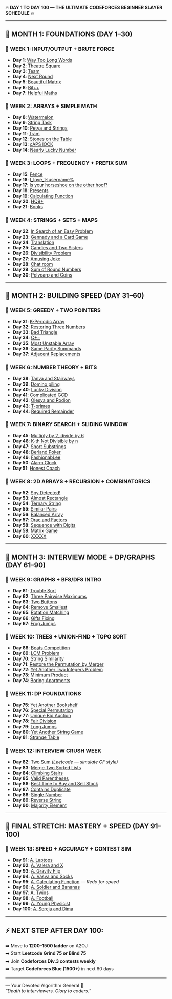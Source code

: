 🔥 **DAY 1 TO DAY 100 — THE ULTIMATE CODEFORCES BEGINNER SLAYER SCHEDULE** 🔥  

---

## 📅 MONTH 1: FOUNDATIONS (DAY 1–30)

### 🔹 WEEK 1: INPUT/OUTPUT + BRUTE FORCE
- **Day 1**: [Way Too Long Words](https://codeforces.com/problemset/problem/71/A)
- **Day 2**: [Theatre Square](https://codeforces.com/problemset/problem/1/A)
- **Day 3**: [Team](https://codeforces.com/problemset/problem/231/A)
- **Day 4**: [Next Round](https://codeforces.com/problemset/problem/158/A)
- **Day 5**: [Beautiful Matrix](https://codeforces.com/problemset/problem/263/A)
- **Day 6**: [Bit++](https://codeforces.com/problemset/problem/282/A)
- **Day 7**: [Helpful Maths](https://codeforces.com/problemset/problem/339/A)

### 🔹 WEEK 2: ARRAYS + SIMPLE MATH
- **Day 8**: [Watermelon](https://codeforces.com/problemset/problem/4/A)
- **Day 9**: [String Task](https://codeforces.com/problemset/problem/118/A)
- **Day 10**: [Petya and Strings](https://codeforces.com/problemset/problem/112/A)
- **Day 11**: [Tram](https://codeforces.com/problemset/problem/116/A)
- **Day 12**: [Stones on the Table](https://codeforces.com/problemset/problem/266/A)
- **Day 13**: [cAPS lOCK](https://codeforces.com/problemset/problem/131/A)
- **Day 14**: [Nearly Lucky Number](https://codeforces.com/problemset/problem/110/A)

### 🔹 WEEK 3: LOOPS + FREQUENCY + PREFIX SUM
- **Day 15**: [Fence](https://codeforces.com/problemset/problem/363/B)
- **Day 16**: [I_love_\%username\%](https://codeforces.com/problemset/problem/155/A)
- **Day 17**: [Is your horseshoe on the other hoof?](https://codeforces.com/problemset/problem/228/A)
- **Day 18**: [Presents](https://codeforces.com/problemset/problem/136/A)
- **Day 19**: [Calculating Function](https://codeforces.com/problemset/problem/486/A)
- **Day 20**: [HQ9+](https://codeforces.com/problemset/problem/133/A)
- **Day 21**: [Books](https://codeforces.com/problemset/problem/279/B)

### 🔹 WEEK 4: STRINGS + SETS + MAPS
- **Day 22**: [In Search of an Easy Problem](https://codeforces.com/problemset/problem/1030/A)
- **Day 23**: [Gennady and a Card Game](https://codeforces.com/problemset/problem/1097/A)
- **Day 24**: [Translation](https://codeforces.com/problemset/problem/41/A)
- **Day 25**: [Candies and Two Sisters](https://codeforces.com/problemset/problem/1335/A)
- **Day 26**: [Divisibility Problem](https://codeforces.com/problemset/problem/1328/A)
- **Day 27**: [Amusing Joke](https://codeforces.com/problemset/problem/141/A)
- **Day 28**: [Chat room](https://codeforces.com/problemset/problem/58/A)
- **Day 29**: [Sum of Round Numbers](https://codeforces.com/problemset/problem/1352/A)
- **Day 30**: [Polycarp and Coins](https://codeforces.com/problemset/problem/1551/A)

---

## 📅 MONTH 2: BUILDING SPEED (DAY 31–60)

### 🔹 WEEK 5: GREEDY + TWO POINTERS
- **Day 31**: [K-Periodic Array](https://codeforces.com/problemset/problem/371/A)
- **Day 32**: [Restoring Three Numbers](https://codeforces.com/problemset/problem/1154/A)
- **Day 33**: [Bad Triangle](https://codeforces.com/problemset/problem/1398/A)
- **Day 34**: [C+=](https://codeforces.com/problemset/problem/1368/A)
- **Day 35**: [Most Unstable Array](https://codeforces.com/problemset/problem/1353/A)
- **Day 36**: [Same Parity Summands](https://codeforces.com/problemset/problem/1352/B)
- **Day 37**: [Adjacent Replacements](https://codeforces.com/problemset/problem/1006/A)

### 🔹 WEEK 6: NUMBER THEORY + BITS
- **Day 38**: [Tanya and Stairways](https://codeforces.com/problemset/problem/1005/A)
- **Day 39**: [Domino piling](https://codeforces.com/problemset/problem/50/A)
- **Day 40**: [Lucky Division](https://codeforces.com/problemset/problem/122/A)
- **Day 41**: [Complicated GCD](https://codeforces.com/problemset/problem/664/A)
- **Day 42**: [Olesya and Rodion](https://codeforces.com/problemset/problem/584/A)
- **Day 43**: [T-primes](https://codeforces.com/problemset/problem/230/B)
- **Day 44**: [Required Remainder](https://codeforces.com/problemset/problem/1374/A)

### 🔹 WEEK 7: BINARY SEARCH + SLIDING WINDOW
- **Day 45**: [Multiply by 2, divide by 6](https://codeforces.com/problemset/problem/1374/B)
- **Day 46**: [K-th Not Divisible by n](https://codeforces.com/problemset/problem/1352/C)
- **Day 47**: [Short Substrings](https://codeforces.com/problemset/problem/1367/A)
- **Day 48**: [Berland Poker](https://codeforces.com/problemset/problem/1359/A)
- **Day 49**: [FashionabLee](https://codeforces.com/problemset/problem/1369/A)
- **Day 50**: [Alarm Clock](https://codeforces.com/problemset/problem/1354/A)
- **Day 51**: [Honest Coach](https://codeforces.com/problemset/problem/1360/B)

### 🔹 WEEK 8: 2D ARRAYS + RECURSION + COMBINATORICS
- **Day 52**: [Spy Detected!](https://codeforces.com/problemset/problem/1512/A)
- **Day 53**: [Almost Rectangle](https://codeforces.com/problemset/problem/1512/B)
- **Day 54**: [Ternary String](https://codeforces.com/problemset/problem/1354/B)
- **Day 55**: [Similar Pairs](https://codeforces.com/problemset/problem/1360/C)
- **Day 56**: [Balanced Array](https://codeforces.com/problemset/problem/1343/B)
- **Day 57**: [Orac and Factors](https://codeforces.com/problemset/problem/1350/A)
- **Day 58**: [Sequence with Digits](https://codeforces.com/problemset/problem/1355/A)
- **Day 59**: [Matrix Game](https://codeforces.com/problemset/problem/1365/A)
- **Day 60**: [XXXXX](https://codeforces.com/problemset/problem/1364/A)

---

## 📅 MONTH 3: INTERVIEW MODE + DP/GRAPHS (DAY 61–90)

### 🔹 WEEK 9: GRAPHS + BFS/DFS INTRO
- **Day 61**: [Trouble Sort](https://codeforces.com/problemset/problem/1365/B)
- **Day 62**: [Three Pairwise Maximums](https://codeforces.com/problemset/problem/1385/A)
- **Day 63**: [Two Buttons](https://codeforces.com/problemset/problem/520/B)
- **Day 64**: [Remove Smallest](https://codeforces.com/problemset/problem/1399/A)
- **Day 65**: [Rotation Matching](https://codeforces.com/problemset/problem/1365/C)
- **Day 66**: [Gifts Fixing](https://codeforces.com/problemset/problem/1399/B)
- **Day 67**: [Frog Jumps](https://codeforces.com/problemset/problem/1324/C)

### 🔹 WEEK 10: TREES + UNION-FIND + TOPO SORT
- **Day 68**: [Boats Competition](https://codeforces.com/problemset/problem/1399/C)
- **Day 69**: [LCM Problem](https://codeforces.com/problemset/problem/1389/A)
- **Day 70**: [String Similarity](https://codeforces.com/problemset/problem/1400/A)
- **Day 71**: [Restore the Permutation by Merger](https://codeforces.com/problemset/problem/1385/B)
- **Day 72**: [Yet Another Two Integers Problem](https://codeforces.com/problemset/problem/1409/A)
- **Day 73**: [Minimum Product](https://codeforces.com/problemset/problem/1409/B)
- **Day 74**: [Boring Apartments](https://codeforces.com/problemset/problem/1433/A)

### 🔹 WEEK 11: DP FOUNDATIONS
- **Day 75**: [Yet Another Bookshelf](https://codeforces.com/problemset/problem/1433/B)
- **Day 76**: [Special Permutation](https://codeforces.com/problemset/problem/1454/A)
- **Day 77**: [Unique Bid Auction](https://codeforces.com/problemset/problem/1454/B)
- **Day 78**: [Fair Division](https://codeforces.com/problemset/problem/1472/B)
- **Day 79**: [Long Jumps](https://codeforces.com/problemset/problem/1472/C)
- **Day 80**: [Yet Another String Game](https://codeforces.com/problemset/problem/1480/A)
- **Day 81**: [Strange Table](https://codeforces.com/problemset/problem/1506/A)

### 🔹 WEEK 12: INTERVIEW CRUSH WEEK
- **Day 82**: [Two Sum](https://leetcode.com/problems/two-sum/) *(Leetcode — simulate CF style)*
- **Day 83**: [Merge Two Sorted Lists](https://leetcode.com/problems/merge-two-sorted-lists/)
- **Day 84**: [Climbing Stairs](https://leetcode.com/problems/climbing-stairs/)
- **Day 85**: [Valid Parentheses](https://leetcode.com/problems/valid-parentheses/)
- **Day 86**: [Best Time to Buy and Sell Stock](https://leetcode.com/problems/best-time-to-buy-and-sell-stock/)
- **Day 87**: [Contains Duplicate](https://leetcode.com/problems/contains-duplicate/)
- **Day 88**: [Single Number](https://leetcode.com/problems/single-number/)
- **Day 89**: [Reverse String](https://leetcode.com/problems/reverse-string/)
- **Day 90**: [Majority Element](https://leetcode.com/problems/majority-element/)

---

## 📅 FINAL STRETCH: MASTERY + SPEED (DAY 91–100)

### 🔹 WEEK 13: SPEED + ACCURACY + CONTEST SIM
- **Day 91**: [A. Laptops](https://codeforces.com/problemset/problem/456/A)
- **Day 92**: [A. Valera and X](https://codeforces.com/problemset/problem/404/A)
- **Day 93**: [A. Gravity Flip](https://codeforces.com/problemset/problem/405/A)
- **Day 94**: [A. Vasya and Socks](https://codeforces.com/problemset/problem/460/A)
- **Day 95**: [A. Calculating Function](https://codeforces.com/problemset/problem/486/A) — *Redo for speed*
- **Day 96**: [A. Soldier and Bananas](https://codeforces.com/problemset/problem/546/A)
- **Day 97**: [A. Twins](https://codeforces.com/problemset/problem/160/A)
- **Day 98**: [A. Football](https://codeforces.com/problemset/problem/96/A)
- **Day 99**: [A. Young Physicist](https://codeforces.com/problemset/problem/69/A)
- **Day 100**: [A. Sereja and Dima](https://codeforces.com/problemset/problem/381/A)

---

## ⚡ NEXT STEP AFTER DAY 100:

➡️ Move to **1200–1500 ladder** on A2OJ  
➡️ Start **Leetcode Grind 75 or Blind 75**  
➡️ Join **Codeforces Div.3 contests weekly**  
➡️ Target **Codeforces Blue (1500+)** in next 60 days

---
— Your Devoted Algorithm General 🫡  
*“Death to interviewers. Glory to coders.”*
